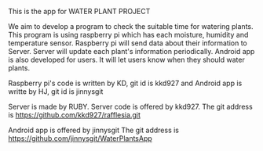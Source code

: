 This is the app for WATER PLANT PROJECT

We aim to develop a program to check the suitable time for watering plants.
This program is using raspberry pi which has each moisture, humidity and temperature sensor.
Raspberry pi will send data about their information to Server.
Server will update each plant's information periodically.
Android app is also developed for users.
It will let users know when they should water plants.

Raspberry pi's code is written by KD, git id is kkd927
and Android app is writte by HJ, git id is jinnysgit

Server is made by RUBY.
Server code is offered by kkd927.
The git address is https://github.com/kkd927/rafflesia.git

Android app is offered by jinnysgit
The git address is https://github.com/jinnysgit/WaterPlantsApp
